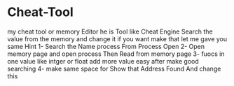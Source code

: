 # Cheat-Tool
my cheat tool or memory Editor he is Tool like Cheat Engine Search the value from the memory and change it 
if you want make that let me gave you same Hint 
1- Search the Name process From Process Open 
2- Open memory page and open process Then Read from memory page 
3- fuocs in one value like intger or float add more value easy after make good searching
4- make same space for Show that Address Found And change this 
